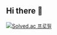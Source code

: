 ## Hi there 👋
[![Solved.ac
프로필](http://mazassumnida.wtf/api/v2/generate_badge?boj=dgsw1405)](https://solved.ac/dgsw1405)
<!--
**kwondongwoo0424/kwondongwoo0424** is a ✨ _special_ ✨ repository because its `README.md` (this file) appears on your GitHub profile.

Here are some ideas to get you started:

- 🔭 I’m currently working on ...
- 🌱 I’m currently learning ...
- 👯 I’m looking to collaborate on ...
- 🤔 I’m looking for help with ...
- 💬 Ask me about ...
- 📫 How to reach me: ...
- 😄 Pronouns: ...
- ⚡ Fun fact: ...
-->
